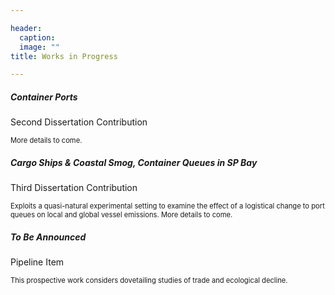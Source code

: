 ```yaml
---

header:
  caption: 
  image: ""
title: Works in Progress

---
```


<div class="row">
  <div class="col-sm-6 col-md-4">
    <div class="card">
      <div class="card-body">
        <h5 class="card-title">Container Ports</h5>
        <p class="card-text">Second Dissertation Contribution</p>
        <p class="card-text" style="font-size:0.8em">More details to come.</p>
      </div>
    </div>
  </div>
  <div class="col-sm-6 col-md-4">
    <div class="card">
      <div class="card-body">
        <h5 class="card-title">Cargo Ships & Coastal Smog, Container Queues in SP Bay</h5>
        <p class="card-text">Third Dissertation Contribution</p>
        <p class="card-text" style="font-size:0.8em">Exploits a quasi-natural experimental setting to examine the effect of a logistical change to port queues on local and global vessel emissions. More details to come.</p>
      </div>
    </div>
  </div>
 <div class="col-sm-6 col-md-4">
    <div class="card">
      <div class="card-body">
        <h5 class="card-title">To Be Announced</h5>
        <p class="card-text">Pipeline Item</p>
        <p class="card-text" style="font-size:0.8em">This prospective work considers dovetailing studies of trade and ecological decline.</p>
      </div>
    </div>
  </div>
</div>
